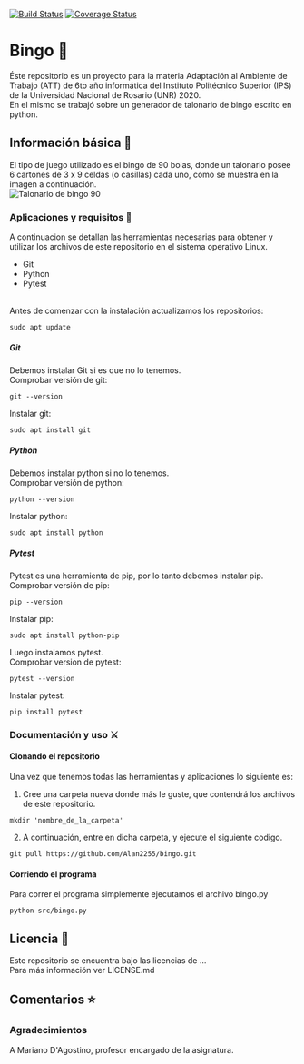 [![Build Status](https://travis-ci.org/Alan2255/bingo.svg?branch=master)](https://travis-ci.org/Alan2255/bingo)
[![Coverage Status](https://coveralls.io/repos/github/Alan2255/bingo/badge.svg?branch=master)](https://coveralls.io/github/Alan2255/bingo?branch=master)

# Bingo :8ball:
Éste repositorio es un proyecto para la materia Adaptación al Ambiente de Trabajo (ATT) de 6to año informática del Instituto Politécnico Superior (IPS) de la Universidad Nacional de Rosario (UNR) 2020.<br>
En el mismo se trabajó sobre un generador de talonario de bingo escrito en python.

## Información básica :open_book:
El tipo de juego utilizado es el bingo de 90 bolas, donde un talonario posee 6 cartones de 3 x 9 celdas (o casillas) cada uno, como se muestra en la imagen a continuación.<br>
![Talonario de bingo 90](../imagenes/talonario.png?raw=true)

### Aplicaciones y requisitos :floppy_disk:
A continuacion se detallan las herramientas necesarias para obtener y utilizar los archivos de este repositorio en el sistema operativo Linux.<br>
* Git
* Python
* Pytest
<br>
Antes de comenzar con la instalación actualizamos los repositorios:
<pre><code>sudo apt update</pre></code>

##### Git
Debemos instalar Git si es que no lo tenemos.<br>
Comprobar versión de git:
<pre><code>git --version</pre></code>
Instalar git:
<pre><code>sudo apt install git</pre></code>

##### Python
Debemos instalar python si no lo tenemos.<br>
Comprobar versión de python:
<pre><code>python --version</pre></code>
Instalar python:
<pre><code>sudo apt install python</pre></code>

##### Pytest
Pytest es una herramienta de pip, por lo tanto debemos instalar pip.<br>
Comprobar versión de pip:
<pre><code>pip --version</pre></code>
Instalar pip:
<pre><code>sudo apt install python-pip</pre></code>
Luego instalamos pytest.<br>
Comprobar version de pytest:
<pre><code>pytest --version</pre></code>
Instalar pytest:
<pre><code>pip install pytest</pre></code>

### Documentación y uso :crossed_swords:

#### Clonando el repositorio
Una vez que tenemos todas las herramientas y aplicaciones lo siguiente es:
1. Cree una carpeta nueva donde más le guste, que contendrá los archivos de este repositorio.
<pre><code>mkdir 'nombre_de_la_carpeta'</pre></code>
2. A continuación, entre en dicha carpeta, y ejecute el siguiente codigo.
<pre><code>git pull https://github.com/Alan2255/bingo.git</pre></code>

#### Corriendo el programa
Para correr el programa simplemente ejecutamos el archivo bingo.py
<pre><code>python src/bingo.py</pre></code>

## Licencia :page_facing_up:
Este repositorio se encuentra bajo las licencias de ...<br>
Para más información ver LICENSE.md

## Comentarios :star:
### Agradecimientos
A Mariano D'Agostino, profesor encargado de la asignatura.
